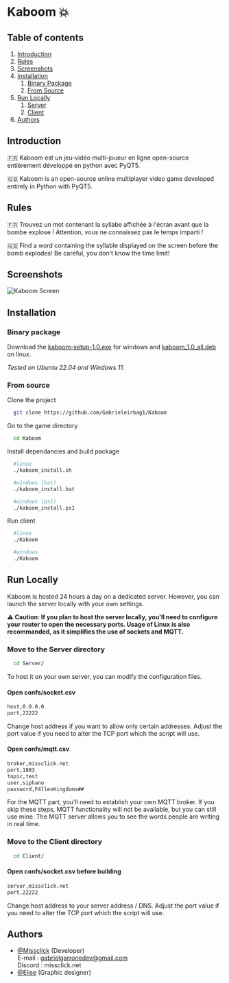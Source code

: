 # Kaboom 💥

## Table of contents  
1. [Introduction](#introduction)  
2. [Rules](#rules)  
3. [Screenshots](#screens)
4. [Installation](#install)  
    1. [Binary Package](#binary)
    2. [From Source](#source) 
5. [Run Locally](#runlocally)
    1. [Server](#server)
    2. [Client](#client)
6. [Authors](#authors)  


<a name="introduction"></a>
## Introduction 
🇫🇷 Kaboom est un jeu-vidéo multi-joueur en ligne open-source entièrement développé en python avec PyQT5.

🇬🇧 Kaboom is an open-source online multiplayer video game developed entirely in Python with PyQT5.

<a name="rules"></a>
## Rules
🇫🇷 Trouvez un mot contenant la syllabe affichée à l'écran avant que la bombe explose !
Attention, vous ne connaissez pas le temps imparti !

🇬🇧 Find a word containing the syllable displayed on the screen before the bomb explodes!
Be careful, you don't know the time limit!
<a name="screens"></a>
## Screenshots  
![Kaboom Screen](https://github.com/Gabrieleirbag1/Kaboom/blob/main/Kaboom.png)  
<a name="install"></a>
## Installation

<a name="binary"></a>
### Binary package
Download the [kaboom-setup-1.0.exe](https://github.com/Gabrieleirbag1/Kaboom/releases/archive/refs/tags/kaboom-setup-1.0.exe) for windows and [kaboom_1.0_all.deb](https://github.com/Gabrieleirbag1/Kaboom/releases/archive/refs/tags/kaboom_1.0_all.deb) on linux.

*Tested on Ubuntu 22.04 and Windows 11.*

<a name="source"></a>
### From source  
Clone the project  

~~~bash  
  git clone https://github.com/Gabrieleirbag1/Kaboom
~~~

Go to the game directory  

~~~bash  
  cd Kaboom
~~~

Install dependancies and build package

~~~bash
  #linux
  ./kaboom_install.sh 

  #windows (bat)
  ./kaboom_install.bat

  #windows (ps1)
  ./kaboom_install.ps1
~~~

Run client

~~~bash  
  #linux
  ./Kaboom

  #windows
  ./Kaboom
~~~  
<a name="runlocally"></a>
## Run Locally

Kaboom is hosted 24 hours a day on a dedicated server. However, you can launch the server locally with your own settings.

**⚠️ Caution: If you plan to host the server locally, you'll need to configure your router to open the necessary ports. Usage of Linux is also recommanded, as it simplifies the use of sockets and MQTT.**

<a name="server"></a>
### Move to the Server directory 

~~~bash  
  cd Server/
~~~

To host it on your own server, you can modify the configuration files.

#### Open confs/socket.csv
~~~bash
host,0.0.0.0
port,22222
~~~
Change host address if you want to allow only certain addresses.
Adjust the port value if you need to alter the TCP port which the script will use.

#### Open confs/mqtt.csv
~~~bash
broker,missclick.net
port,1883
topic,test
user,siphano
password,F4llenKingdoms##
~~~
For the MQTT part, you'll need to establish your own MQTT broker. If you skip these steps, MQTT functionality will not be available, but you can still use mine. The MQTT server allows you to see the words people are writing in real time.

<a name="client"></a>
### Move to the Client directory 

~~~bash  
  cd Client/
~~~
#### Open confs/socket.csv before building
~~~bash
server,missclick.net
port,22222
~~~
Change host address to your server address / DNS.
Adjust the port value if you need to alter the TCP port which the script will use.

<a name="authors"></a>
## Authors  
- [@Missclick](https://www.github.com/Gabrieleirbag1) (Developer)  
  E-mail : gabrielgarronedev@gmail.com  
  Discord : missclick.net  
- [@Elise](https://linktr.ee/Jellyfishyu) (Graphic designer) 
